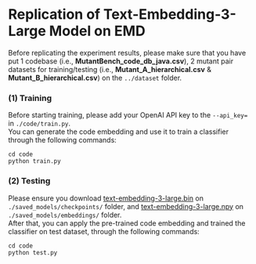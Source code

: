 ﻿# Replication of Text-Embedding-3-Large Model on EMD

Before replicating the experiment results, please make sure that you have put 1 codebase (i.e., **MutantBench_code_db_java.csv**), 2 mutant pair datasets for training/testing (i.e., **Mutant_A_hierarchical.csv** & **Mutant_B_hierarchical.csv**) on the ```../dataset``` folder. 

### (1) Training
Before starting training, please add your OpenAI API key to the ```--api_key=``` in ```./code/train.py```.  
You can generate the code embedding and use it to train a classifier through the following commands:
```
cd code
python train.py
```

### (2) Testing
Please ensure you download [text-embedding-3-large.bin](https://zenodo.org/records/10963111?token=eyJhbGciOiJIUzUxMiJ9.eyJpZCI6IjMwZmMzNjkyLTUyNmYtNDY0Ny1iNzEwLTM4MjcyNmFmZjFkZCIsImRhdGEiOnt9LCJyYW5kb20iOiI5OTU3YTlhN2EzY2YzZjM3M2NiOGExZGNkYTQ2YTZkMiJ9.y0M8Ru3xYwTD0dQ1yQR_oj3Pnh87s4VSMm7JMe-qeoBPaXHCAYUhKVM9Mk8bB_WCSaiBBq-CfuE8d0e4nKXwsw) on ```./saved_models/checkpoints/``` folder, 
and [text-embedding-3-large.npy](https://zenodo.org/records/10963111?token=eyJhbGciOiJIUzUxMiJ9.eyJpZCI6IjMwZmMzNjkyLTUyNmYtNDY0Ny1iNzEwLTM4MjcyNmFmZjFkZCIsImRhdGEiOnt9LCJyYW5kb20iOiI5OTU3YTlhN2EzY2YzZjM3M2NiOGExZGNkYTQ2YTZkMiJ9.y0M8Ru3xYwTD0dQ1yQR_oj3Pnh87s4VSMm7JMe-qeoBPaXHCAYUhKVM9Mk8bB_WCSaiBBq-CfuE8d0e4nKXwsw) on ```./saved_models/embeddings/``` folder.  
After that, you can apply the pre-trained code embedding and trained the classifier on test dataset, through the following commands:
```
cd code
python test.py
```

